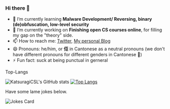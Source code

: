 ### Hi there 👋

<!--
**KatsuragiCSL/KatsuragiCSL** is a ✨ _special_ ✨ repository because its `README.md` (this file) appears on your GitHub profile.

Here are some ideas to get you started:

- 🔭 I’m currently working on ...
- 🌱 I’m currently learning ...
- 👯 I’m looking to collaborate on ...
- 🤔 I’m looking for help with ...
- 💬 Ask me about ...
- 📫 How to reach me: ...
- 😄 Pronouns: ...
- ⚡ Fun fact: ...
-->

- 🌱 I’m currently learning **Malware Development/ Reversing, binary (de)obfuscation, low-level security**
- 🔭 I’m currently working on **Finishing open CS courses online**, for filling my gap on the "theory" side.
- 📫 How to reach me: [Twitter](https://twitter.com/katsuragicsl), [My personal Blog](https://katsuragicsl.github.io/)
- 😄 Pronouns: he/him, or **佢** in Cantonese as a neutral pronouns (we don't have different pronouns for different genders in Cantonese :slightly_smiling_face:)
- ⚡ Fun fact: suck at being punctual in gerneral

Top-Langs

![KatsuragiCSL's GitHub stats](https://github-readme-stats.vercel.app/api?username=KatsuragiCSL&count_private=true&show_icons=true&theme=radical)
[![Top Langs](https://github-readme-stats.vercel.app/api/top-langs?username=KatsuragiCSL&count_private=true&show_icons=true&exclude_repo=katsuragicsl.github.io)]((https://github.com/anuraghazra/github-readme-stats))

Have some lame jokes below.

![Jokes Card](https://readme-jokes.vercel.app/api)
